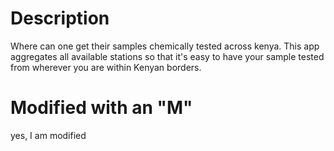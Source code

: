 # Description

Where can one get their samples chemically tested across kenya. This app aggregates all available stations so that it's easy to have your sample tested from wherever
you are within Kenyan borders.

# Modified with an "M"

yes, I am modified